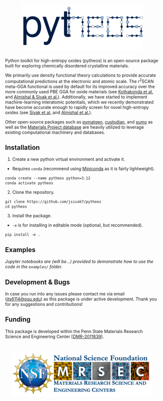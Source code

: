 <h1 align="center">
  <picture>
    <source media="(prefers-color-scheme: dark)" srcset="resources/pytheos_light.svg">
    <img alt="Logo" src="resources/pytheos.svg"
height="150">
  </picture>
</h1>

Python toolkit for high-entropy oxides (pytheos) is an open-source package built for exploring chemically disordered crystalline materials. 

We primarily use density functional theory calculations to provide accurate computational predictions at the electronic and atomic scale. The r<sup>2</sup>SCAN meta-GGA functional is used by default for its improved accuracy over the more commonly used PBE GGA for oxide materials (see [Kothakonda et al.](https://pubs.acs.org/doi/full/10.1021/acsmaterialsau.2c00059) and [Almishal & Sivak et al.](https://www.sciencedirect.com/science/article/pii/S1359645424006396)). Additionally, we have started to implement machine-learning interatomic potentials, which we recently demonstrated have become accurate enough to rapidly screen for novel high-entropy oxides (see [Sivak et al.](https://arxiv.org/abs/2408.06322) and [Almishal et al.](https://arxiv.org/abs/2503.07865)).

Other open-source packages such as [pymatgen](https://github.com/materialsproject/pymatgen), [custodian](https://github.com/materialsproject/custodian), and [sumo](https://github.com/SMTG-Bham/sumo) as well as the [Materials Project database](https://next-gen.materialsproject.org/) are heavily utilized to leverage existing computational machinery and databases.

## Installation
1. Create a new python virtual environment and activate it.
- Requires `conda` (recommend using [Miniconda](https://www.anaconda.com/docs/getting-started/miniconda/main) as it is fairly lightweight).
```
conda create --name pytheos python=3.12
conda activate pytheos
```

2. Clone the repository.
```
git clone https://github.com/jsivak7/pytheos
cd pytheos 
```

3. Install the package.
- `-e` is for installing in editable mode (optional, but recommended).
```
pip install -e .
```

## Examples
*Jupyter notebooks are (will be...) provided to demonstrate how to use the code in the `examples/` folder.*


## Development & Bugs
In case you run into any issues please contact me via email (jts6114@psu.edu) as this package is under active development. Thank you for any suggestions and contributions!

## Funding

This package is developed within the Penn State Materials Research Science and Engineering Center [[DMR-2011839](https://www.mrsec.psu.edu)].

<h1 align="center">
  <picture>
    <img alt="Logo" src="resources/mrsec.png"
height="150">
  </picture>
</h1>


